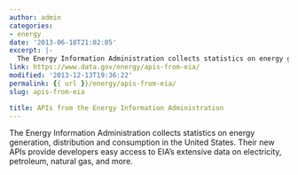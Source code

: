 ```yaml
---
author: admin
categories:
- energy
date: '2013-06-18T21:02:05'
excerpt: |-
  The Energy Information Administration collects statistics on energy generation, distribution and consumption in the United States. Their new APIs provide developers easy access to EIA’s extensive data on electricity, petroleum, natural gas, and more.
link: https://www.data.gov/energy/apis-from-eia/
modified: '2013-12-13T19:36:22'
permalink: {{ url }}/energy/apis-from-eia/
slug: apis-from-eia

title: APIs from the Energy Information Administration
---
```


The Energy Information Administration collects statistics on energy generation, distribution and consumption in the United States. Their new APIs provide developers easy access to EIA’s extensive data on electricity, petroleum, natural gas, and more.


